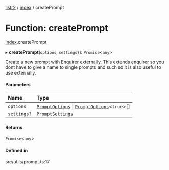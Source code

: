 [listr2](../README.md) / [index](../modules/index.md) / createPrompt

# Function: createPrompt

[index](../modules/index.md).createPrompt

▸ **createPrompt**(`options`, `settings?`): `Promise`<`any`\>

Create a new prompt with Enquirer externally.
This extends enquirer so you dont have to give a name to single prompts and such so it is also
useful to use externally.

#### Parameters

| Name | Type |
| :------ | :------ |
| `options` | [`PromptOptions`](../types/index.PromptOptions.md) \| [`PromptOptions`](../types/index.PromptOptions.md)<``true``\>[] |
| `settings?` | [`PromptSettings`](../interfaces/index.PromptSettings.md) |

#### Returns

`Promise`<`any`\>

#### Defined in

src/utils/prompt.ts:17
